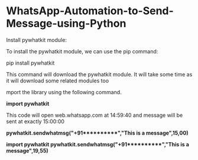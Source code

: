 # WhatsApp-Automation-to-Send-Message-using-Python

Install pywhatkit module:

To install the pywhatkit module, we can use the pip command:

pip install pywhatkit

This command will download the pywhatkit module. It will take some time as it will download some related modules too

mport the library using the following command.

<b>import pywhatkit</b>

This code will open web.whatsapp.com at 14:59:40 and message will be sent at exactly 15:00:00

<b> pywhatkit.sendwhatmsg("+91**********","This is a message",15,00) </b>



<b> import pywhatkit
pywhatkit.sendwhatmsg("+91**********","This is a message",19,55) </b>
